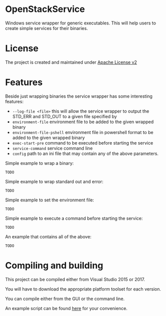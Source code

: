 # OpenStackService
Windows service wrapper for generic executables. This will help users to create simple services for their binaries.

# License
The project is created and maintained under [Apache License v2](LICENSE)

# Features
Beside just wrapping binaries the service wrapper has some interesting features:
- `--log-file <file>` this will allow the service wrapper to output the STD_ERR and STD_OUT to a given file specified by <file>
- `environment-file` environment file to be added to the given wrapped binary
- `environment-file-pshell` environment file in powershell format to be added to the given wrapped binary
- `exec-start-pre` command to be executed before starting the service
- `service-command` service command line
- `config` path to an ini file that may contain any of the above parameters.

Simple example to wrap a binary:

`TODO`

Simple example to wrap standard out and error:

`TODO`

Simple example to set the environment file:

`TODO`

Simple example to execute a command before starting the service:

`TODO`

An example that contains all of the above:

`TODO`

# Compiling and building
This project can be compiled either from Visual Studio 2015 or 2017.

You will have to download the appropriate platform toolset for each version.

You can compile either from the GUI or the command line.

An example script can be found [here](scripts/Build.ps1) for your convenience.
